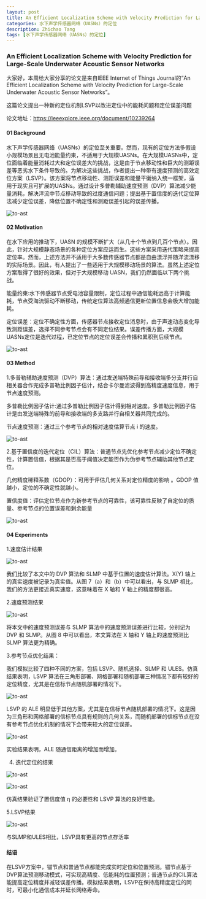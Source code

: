 ```yaml
---
layout: post
title: An Efficient Localization Scheme with Velocity Prediction for Large-Scale Underwater Acoustic Sensor Networks
categories: 水下声学传感器网络（UASNs）的定位
description: Zhichao Tang
tags: [水下声学传感器网络（UASNs）的定位]
---
```


### An Efficient Localization Scheme with Velocity Prediction for Large-Scale Underwater Acoustic Sensor Networks


大家好，本周给大家分享的论文是来自IEEE Internet of Things Journal的“An Efficient Localization Scheme with Velocity Prediction for Large-Scale Underwater Acoustic Sensor Networks”。

 

这篇论文提出一种新的定位机制LSVP以改进定位中的能耗问题和定位误差问题

 

论文地址：https://ieeexplore.ieee.org/document/10239264

  

#### 01 Background

水下声学传感器网络（UASNs）的定位至关重要。然而，现有的定位方法多假设小规模场景且无电池能量约束，不适用于大规模UASNs。在大规模UASNs中，定位面临着能量消耗过大和定位误差大的挑战，这是由于节点移动性和巨大的测距误差等恶劣水下条件导致的。为解决这些挑战，作者提出一种带有速度预测的高效定位方案（LSVP）。该方案将节点移动性、测距误差和能量平衡纳入统一框架，适用于现实且可扩展的UASNs。通过设计多普勒辅助速度预测（DVP）算法减少能量消耗，解决洋流中节点移动导致的过度通信问题；提出基于置信度的迭代定位算法减少定位误差，降低位置不确定性和测距误差引起的误差传播。


![to-ast](/images/posts/tangzhichao/01/01.png)

 

 

#### 02 Motivation

  在水下应用的推动下，UASN 的规模不断扩大（从几十个节点到几百个节点）。因此，针对大规模静态场景的各种定位方案应运而生。这些方案采用迭代策略来提高定位率。然而，上述方法并不适用于大多数传感器节点都是自由漂浮并随洋流漂移的实际场景。因此，有人提出了一些适用于大规模移动场景的算法。虽然上述定位方案取得了很好的效果，但对于大规模移动 UASN，我们仍然面临以下两个挑战。

能量约束:水下传感器节点受电池容量限制，定位过程中通信能耗远高于计算能耗，节点受海流驱动不断移动，传统定位算法高频通信更新位置信息会极大增加能耗。


定位误差：定位不确定性方面，传感器节点接收定位消息时，由于声速动态变化导致测距误差，选择不同参考节点会有不同定位结果。误差传播方面，大规模UASNs定位是迭代过程，已定位节点的定位误差会传播和累积到后续节点。

![to-ast](/images/posts/tangzhichao/01/02.png)



#### 03 Method

 

 1.多普勒辅助速度预测（DVP）算法：通过发送端特殊前导和接收端多分支并行自相关器合作完成多普勒比例因子估计，结合卡尔曼滤波得到高精度速度信息，用于节点速度预测。

 

多普勒比例因子估计:通过多普勒比例因子估计得到相对速度。多普勒比例因子估计是由发送端特殊的前导和接收端的多支路并行自相关器共同完成的。


节点速度预测：通过三个参考节点的相对速度估算节点 i 的速度。

![to-ast](/images/posts/tangzhichao/01/03.png)



2.基于置信度的迭代定位（CIL）算法：普通节点先优化参考节点减少定位不确定性，计算置信值，根据其是否高于阈值决定能否作为伪参考节点辅助其他节点定位。


几何精度稀释系数（GDOP）：可用于评估几何关系对定位精度的影响 。GDOP 值越小，定位的不确定性就越小。

置信度值：评估定位节点作为新参考节点的可靠性，该可靠性反映了自定位的质量、参考节点的位置误差和剩余能量

![to-ast](/images/posts/tangzhichao/01/04.png)



#### 04 Experiments

 1.速度估计结果

![to-ast](/images/posts/tangzhichao/01/05.png)


我们比较了本文中的 DVP 算法和 SLMP 中基于位置的速度估计算法。X(Y) 轴上的真实速度被记录为真实值。从图 7（a）和（b）中可以看出，与 SLMP 相比，我们的方法更接近真实速度，这意味着在 X 轴和 Y 轴上的精度都很高。

 

2.速度预测结果

![to-ast](/images/posts/tangzhichao/01/06.png)


  将本文中的速度预测误差与 SLMP 算法中的速度预测误差进行比较，分别记为 DVP 和 SLMP。从图 8 中可以看出，本文算法在 X 轴和 Y 轴上的速度预测比 SLMP 算法更为精确。


3.参考节点优化结果：

我们模拟比较了四种不同的方案，包括 LSVP、随机选择、SLMP 和 ULES。仿真结果表明，LSVP 算法在三角形部署、网格部署和随机部署三种情况下都有较好的定位精度，尤其是在信标节点随机部署的情况下。


![to-ast](/images/posts/tangzhichao/01/07.png)


LSVP 的 ALE 明显低于其他方案，尤其是在信标节点随机部署的情况下。这是因为三角形和网格部署的信标节点具有规则的几何关系，而随机部署的信标节点在没有参考节点优化机制的情况下会带来较大的定位误差。


![to-ast](/images/posts/tangzhichao/01/08.png)


实验结果表明，ALE 随通信距离的增加而增加。

 

 

4. 迭代定位的结果

![to-ast](/images/posts/tangzhichao/01/09.png)




![to-ast](/images/posts/tangzhichao/01/10.png)


仿真结果验证了置信度值 η 的必要性和 LSVP 算法的良好性能。

 


5.LSVP结果 

![to-ast](/images/posts/tangzhichao/01/11.png)



与SLMP和ULES相比，LSVP具有更高的节点存活率

 


#### 结语

在LSVP方案中，锚节点和普通节点都能完成实时定位和位置预测。锚节点基于DVP算法预测移动模式，可实现高精度、低能耗的位置预测；普通节点的CIL算法能提高定位精度并减轻误差传播。模拟结果表明，LSVP在保持高精度定位的同时，可最小化通信成本并延长网络寿命。

 

 